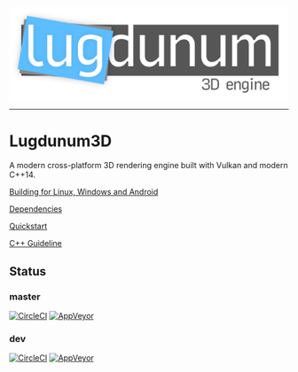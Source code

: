 ![](https://github.com/Lugdunum3D/Visual-Identity/blob/master/logo/dist/png/600dpi/long.png)


---

# Lugdunum3D

A modern cross-platform 3D rendering engine built with Vulkan and modern C++14.

[Building for Linux, Windows and Android](https://github.com/Lugdunum3D/Lugdunum/blob/dev/doc/build.md)

[Dependencies](https://github.com/Lugdunum3D/Lugdunum/blob/dev/doc/dependencies.md)

[Quickstart](https://github.com/Lugdunum3D/Lugdunum/blob/dev/doc/quickstart.md)

[C++ Guideline](https://github.com/Lugdunum3D/Lugdunum/blob/dev/doc/guidelines.md)

## Status

### master

[![CircleCI](https://circleci.com/gh/Lugdunum3D/Lugdunum/tree/master.svg?style=shield)](https://circleci.com/gh/Lugdunum3D/Lugdunum/tree/master)
[![AppVeyor](https://ci.appveyor.com/api/projects/status/sbtif9ybs1elbhqv/branch/master?svg=true)](https://ci.appveyor.com/project/Lugdunum/lugdunum/branch/master)


### dev

[![CircleCI](https://circleci.com/gh/Lugdunum3D/Lugdunum/tree/dev.svg?style=shield)](https://circleci.com/gh/Lugdunum3D/Lugdunum/tree/dev)
[![AppVeyor](https://ci.appveyor.com/api/projects/status/sbtif9ybs1elbhqv/branch/dev?svg=true)](https://ci.appveyor.com/project/Lugdunum/lugdunum/branch/dev)
